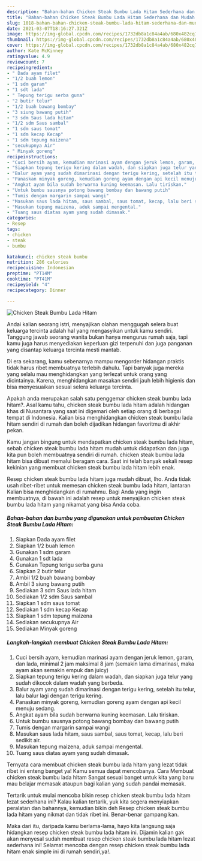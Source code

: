 ```yaml
---
description: "Bahan-bahan Chicken Steak Bumbu Lada Hitam Sederhana dan Mudah Dibuat"
title: "Bahan-bahan Chicken Steak Bumbu Lada Hitam Sederhana dan Mudah Dibuat"
slug: 1018-bahan-bahan-chicken-steak-bumbu-lada-hitam-sederhana-dan-mudah-dibuat
date: 2021-03-07T18:16:27.321Z
image: https://img-global.cpcdn.com/recipes/1732db8a1c84a4ab/680x482cq70/chicken-steak-bumbu-lada-hitam-foto-resep-utama.jpg
thumbnail: https://img-global.cpcdn.com/recipes/1732db8a1c84a4ab/680x482cq70/chicken-steak-bumbu-lada-hitam-foto-resep-utama.jpg
cover: https://img-global.cpcdn.com/recipes/1732db8a1c84a4ab/680x482cq70/chicken-steak-bumbu-lada-hitam-foto-resep-utama.jpg
author: Kate McKinney
ratingvalue: 4.9
reviewcount: 7
recipeingredient:
- " Dada ayam filet"
- "1/2 buah lemon"
- "1 sdm garam"
- "1 sdt lada"
- " Tepung terigu serba guna"
- "2 butir telur"
- "1/2 buah bawang bombay"
- "3 siung bawang putih"
- "3 sdm Saus lada hitam"
- "1/2 sdm Saus sambal"
- "1 sdm saus tomat"
- "1 sdm kecap Kecap"
- "1 sdm tepung maizena"
- "secukupnya Air"
- " Minyak goreng"
recipeinstructions:
- "Cuci bersih ayam, kemudian marinasi ayam dengan jeruk lemon, garam, dan lada, minimal 2 jam maksimal 8 jam (semakin lama dimarinasi, maka ayam akan semakin empuk dan juicy)"
- "Siapkan tepung terigu kering dalam wadah, dan siapkan juga telur yang sudah dikocok dalam wadah yang berbeda."
- "Balur ayam yang sudah dimarinasi dengan terigu kering, setelah itu telur, lalu balur lagi dengan terigu kering."
- "Panaskan minyak goreng, kemudian goreng ayam dengan api kecil menuju sedang."
- "Angkat ayam bila sudah berwarna kuning keemasan. Lalu tiriskan."
- "Untuk bumbu sausnya potong bawang bombay dan bawang putih"
- "Tumis dengan margarin sampai wangi"
- "Masukan saus lada hitam, saus sambal, saus tomat, kecap, lalu beri sedikit air."
- "Masukan tepung maizena, aduk sampai mengental."
- "Tuang saus diatas ayam yang sudah dimasak."
categories:
- Resep
tags:
- chicken
- steak
- bumbu

katakunci: chicken steak bumbu 
nutrition: 286 calories
recipecuisine: Indonesian
preptime: "PT14M"
cooktime: "PT41M"
recipeyield: "4"
recipecategory: Dinner

---
```



![Chicken Steak Bumbu Lada Hitam](https://img-global.cpcdn.com/recipes/1732db8a1c84a4ab/680x482cq70/chicken-steak-bumbu-lada-hitam-foto-resep-utama.jpg)

Andai kalian seorang istri, menyajikan olahan menggugah selera buat keluarga tercinta adalah hal yang mengasyikan untuk kamu sendiri. Tanggung jawab seorang  wanita bukan hanya mengurus rumah saja, tapi kamu juga harus menyediakan keperluan gizi terpenuhi dan juga panganan yang disantap keluarga tercinta mesti mantab.

Di era  sekarang, kamu sebenarnya mampu mengorder hidangan praktis tidak harus ribet membuatnya terlebih dahulu. Tapi banyak juga mereka yang selalu mau menghidangkan yang terlezat untuk orang yang dicintainya. Karena, menghidangkan masakan sendiri jauh lebih higienis dan bisa menyesuaikan sesuai selera keluarga tercinta. 



Apakah anda merupakan salah satu penggemar chicken steak bumbu lada hitam?. Asal kamu tahu, chicken steak bumbu lada hitam adalah hidangan khas di Nusantara yang saat ini digemari oleh setiap orang di berbagai tempat di Indonesia. Kalian bisa menghidangkan chicken steak bumbu lada hitam sendiri di rumah dan boleh dijadikan hidangan favoritmu di akhir pekan.

Kamu jangan bingung untuk mendapatkan chicken steak bumbu lada hitam, sebab chicken steak bumbu lada hitam mudah untuk didapatkan dan juga kita pun boleh membuatnya sendiri di rumah. chicken steak bumbu lada hitam bisa dibuat memalui beragam cara. Saat ini telah banyak sekali resep kekinian yang membuat chicken steak bumbu lada hitam lebih enak.

Resep chicken steak bumbu lada hitam juga mudah dibuat, lho. Anda tidak usah ribet-ribet untuk memesan chicken steak bumbu lada hitam, lantaran Kalian bisa menghidangkan di rumahmu. Bagi Anda yang ingin membuatnya, di bawah ini adalah resep untuk menyajikan chicken steak bumbu lada hitam yang nikamat yang bisa Anda coba.

<!--inarticleads1-->

##### Bahan-bahan dan bumbu yang digunakan untuk pembuatan Chicken Steak Bumbu Lada Hitam:

1. Siapkan  Dada ayam filet
1. Siapkan 1/2 buah lemon
1. Gunakan 1 sdm garam
1. Gunakan 1 sdt lada
1. Gunakan  Tepung terigu serba guna
1. Siapkan 2 butir telur
1. Ambil 1/2 buah bawang bombay
1. Ambil 3 siung bawang putih
1. Sediakan 3 sdm Saus lada hitam
1. Sediakan 1/2 sdm Saus sambal
1. Siapkan 1 sdm saus tomat
1. Sediakan 1 sdm kecap Kecap
1. Siapkan 1 sdm tepung maizena
1. Sediakan secukupnya Air
1. Sediakan  Minyak goreng




<!--inarticleads2-->

##### Langkah-langkah membuat Chicken Steak Bumbu Lada Hitam:

1. Cuci bersih ayam, kemudian marinasi ayam dengan jeruk lemon, garam, dan lada, minimal 2 jam maksimal 8 jam (semakin lama dimarinasi, maka ayam akan semakin empuk dan juicy)
1. Siapkan tepung terigu kering dalam wadah, dan siapkan juga telur yang sudah dikocok dalam wadah yang berbeda.
1. Balur ayam yang sudah dimarinasi dengan terigu kering, setelah itu telur, lalu balur lagi dengan terigu kering.
1. Panaskan minyak goreng, kemudian goreng ayam dengan api kecil menuju sedang.
1. Angkat ayam bila sudah berwarna kuning keemasan. Lalu tiriskan.
1. Untuk bumbu sausnya potong bawang bombay dan bawang putih
1. Tumis dengan margarin sampai wangi
1. Masukan saus lada hitam, saus sambal, saus tomat, kecap, lalu beri sedikit air.
1. Masukan tepung maizena, aduk sampai mengental.
1. Tuang saus diatas ayam yang sudah dimasak.




Ternyata cara membuat chicken steak bumbu lada hitam yang lezat tidak ribet ini enteng banget ya! Kamu semua dapat mencobanya. Cara Membuat chicken steak bumbu lada hitam Sangat sesuai banget untuk kita yang baru mau belajar memasak ataupun bagi kalian yang sudah pandai memasak.

Tertarik untuk mulai mencoba bikin resep chicken steak bumbu lada hitam lezat sederhana ini? Kalau kalian tertarik, yuk kita segera menyiapkan peralatan dan bahannya, kemudian bikin deh Resep chicken steak bumbu lada hitam yang nikmat dan tidak ribet ini. Benar-benar gampang kan. 

Maka dari itu, daripada kamu berlama-lama, hayo kita langsung saja hidangkan resep chicken steak bumbu lada hitam ini. Dijamin kalian gak akan menyesal sudah membuat resep chicken steak bumbu lada hitam lezat sederhana ini! Selamat mencoba dengan resep chicken steak bumbu lada hitam enak simple ini di rumah sendiri,ya!.

